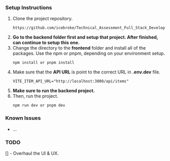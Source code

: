### Setup Instructions
1. Clone the project repository.
    ```
    https://github.com/icebroke/Technical_Assessment_Full_Stack_Developer_1.git
    ```
3. **Go to the backend folder first and setup that project. After finished, can continue to setup this one.**
2. Change the directory to the **frontend** folder and install all of the packages. Use the npm or pnpm, depending on your environment setup.
    ```
    npm install or pnpm install
    ```
3. Make sure that the **API URL** is point to the correct URL in **.env.dev** file.
    ```
    VITE_ITEM_API_URL="http://localhost:3000/api/items"
    ```
4. **Make sure to run the backend project.**
5. Then, run the project.
    ```
    npm run dev or pnpm dev
    ```

### Known Issues
- ...

### TODO
[] - Overhaul the UI & UX.